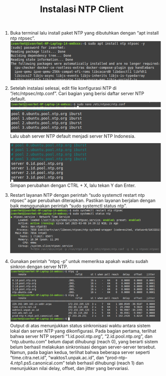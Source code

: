 <h1 align="center">
  Instalasi NTP Client
</h1>

<br>

1. Buka terminal lalu install paket NTP yang dibutuhkan dengan “apt install ntp ntpsec”.
   ![image](./image/install_ntp.png)

2. Setelah instalasi selesai, edit file konfigurasi NTP di “/etc/ntpsec/ntp.conf”. Cari bagian yang berisi daftar server NTP default.
   ![image](./image/ntp_conf.png)
   Lalu ubah server NTP default menjadi server NTP Indonesia.

   ![image](./image/ntp_server_indonesia.png)
   Simpan perubahan dengan CTRL + X, lalu tekan Y dan Enter.

3. Restart layanan NTP dengan perintah “sudo systemctl restart ntp ntpsec” agar perubahan diterapkan. Pastikan layanan berjalan dengan baik menggunakan perintah “sudo systemctl status ntp”.
   ![image](./image/ntp_restart.png)

4. Gunakan perintah “ntpq -p” untuk memeriksa apakah waktu sudah sinkron dengan server NTP.
   ![image](./image/periksa_ntp.png)
   Output di atas menunjukkan status sinkronisasi waktu antara sistem lokal dan server NTP yang dikonfigurasi. Pada bagian pertama, terlihat bahwa server NTP seperti “1.id.pool.ntp.org”, “2.id.pool.ntp.org”, dan “ntp.ubuntu.com” belum dapat dihubungi (reach 0), yang berarti sistem belum berhasil melakukan sinkronisasi dengan server-server tersebut. Namun, pada bagian kedua, terlihat bahwa beberapa server seperti “time.citra.net.id”, “waktos1.unpak.ac.id”, dan “prod-ntp-4.ntp1.ps5.canonical.com” telah berhasil dihubungi (reach 1) dan menunjukkan nilai delay, offset, dan jitter yang bervariasi.
